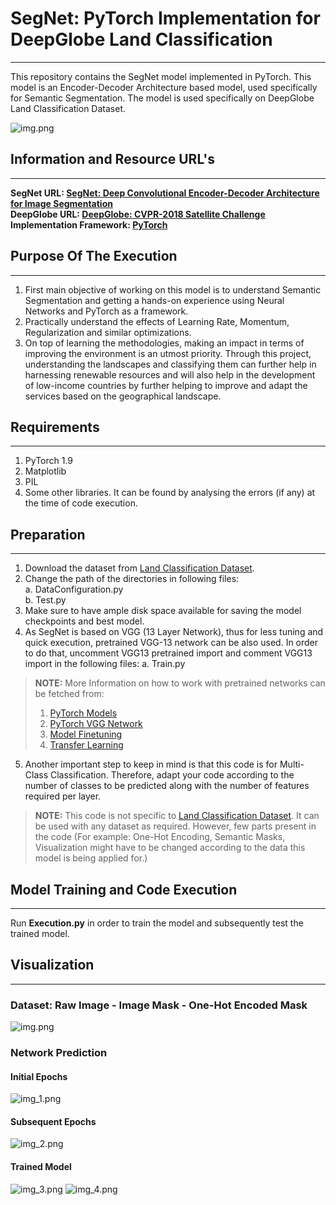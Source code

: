 # SegNet: PyTorch Implementation for DeepGlobe Land Classification
***
This repository contains the SegNet model implemented in PyTorch. This model is an Encoder-Decoder Architecture 
based model, used specifically for Semantic Segmentation. The model is used specifically on DeepGlobe Land 
Classification Dataset.

![img.png](resources/SegNet_Architecture.png?style=centerme)

## Information and Resource URL's
***
**SegNet URL: [SegNet: Deep Convolutional Encoder-Decoder Architecture for Image Segmentation](https://arxiv.org/abs/1511.00561)** <br>
**DeepGlobe URL: [DeepGlobe: CVPR-2018 Satellite Challenge](http://deepglobe.org)**<br>
**Implementation Framework: [PyTorch](https://pytorch.org)**

## Purpose Of The Execution
***
1. First main objective of working on this model is to understand Semantic Segmentation and getting a hands-on 
   experience using Neural Networks and PyTorch as a framework.
2. Practically understand the effects of Learning Rate, Momentum, Regularization and similar optimizations.
3. On top of learning the methodologies, making an impact in terms of improving the environment is an utmost priority. 
   Through this project, understanding the landscapes and classifying them can further help in harnessing renewable 
   resources and will also help in the development of low-income countries by further helping to improve and adapt the 
   services based on the geographical landscape. 
   
## Requirements
***
1. PyTorch 1.9
2. Matplotlib
3. PIL
4. Some other libraries. It can be found by analysing the errors (if any) at the time of code execution. 

## Preparation
***
1. Download the dataset from [Land Classification Dataset](http://deepglobe.org/challenge.html).
2. Change the path of the directories in following files:<br>
   a. DataConfiguration.py <br>
   b. Test.py
3. Make sure to have ample disk space available for saving the model checkpoints and best model.
4. As SegNet is based on VGG (13 Layer Network), thus for less tuning and quick execution, pretrained VGG-13 network can be also used. In order to do that, uncomment 
   VGG13 pretrained import and comment VGG13 import in the following files:
   a. Train.py
> **NOTE:** More Information on how to work with pretrained networks can be fetched from:  
> 1. [PyTorch Models](https://pytorch.org/vision/stable/models.html)
> 2. [PyTorch VGG Network](https://pytorch.org/hub/pytorch_vision_vgg/)
> 3. [Model Finetuning](https://pytorch.org/tutorials/beginner/finetuning_torchvision_models_tutorial.html)
> 4. [Transfer Learning](https://debuggercafe.com/transfer-learning-with-pytorch/)
5. Another important step to keep in mind is that this code is for Multi-Class Classification. Therefore, adapt your 
   code according to the number of classes to be predicted along with the number of features required per layer.
> **NOTE:** This code is not specific to [Land Classification Dataset](http://deepglobe.org/challenge.html). It can be 
  used with any dataset as required. However, few parts present in the code (For example: One-Hot Encoding, 
  Semantic Masks, Visualization might have to be changed according to the data this model is being applied for.)

## Model Training and Code Execution
***
Run **Execution.py** in order to train the model and subsequently test the trained model. 

## Visualization
***
### Dataset: Raw Image - Image Mask - One-Hot Encoded Mask
![img.png](resources/Raw_Dataset.png)
### Network Prediction
#### Initial Epochs
![img_1.png](resources/Initial_Epochs.png)
#### Subsequent Epochs
![img_2.png](resources/Sebsequent_Epochs.png)
#### Trained Model
![img_3.png](resources/Final_Prediction_1.png)
![img_4.png](resources/Final_Prediction_2.png)
